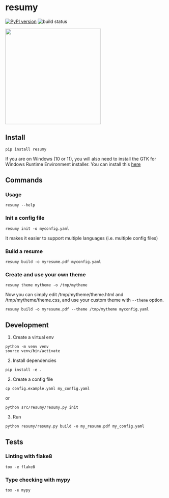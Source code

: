 # resumy

[![PyPI version](https://badge.fury.io/py/resumy.svg)](https://badge.fury.io/py/resumy)
![build status](https://github.com/alexlren/estel_secp256k1/actions/workflows/ci.yaml/badge.svg)

<img src="/docs/demo.png" width="300"/>

## Install

```
pip install resumy
```

If you are on Windows (10 or 11), you will also need to install the GTK for Windows Runtime Environment installer. You can install this [here](https://github.com/tschoonj/GTK-for-Windows-Runtime-Environment-Installer/releases)

## Commands

### Usage

```
resumy --help
```

### Init a config file

```
resumy init -o myconfig.yaml
```

It makes it easier to support multiple languages (i.e. multiple config files)

### Build a resume

```
resumy build -o myresume.pdf myconfig.yaml
```

### Create and use your own theme

```
resumy theme mytheme -o /tmp/mytheme
```

Now you can simply edit /tmp/mytheme/theme.html and /tmp/mytheme/theme.css, and use your custom theme with `--theme` option.

```
resumy build -o myresume.pdf --theme /tmp/mytheme myconfig.yaml
```

## Development

1. Create a virtual env

```
python -m venv venv
source venv/bin/activate
```

2. Install dependencies

```
pip install -e .
```

2. Create a config file

```
cp config.example.yaml my_config.yaml
```

or

```
python src/resumy/resumy.py init
```

3. Run

```
python resumy/resumy.py build -o my_resume.pdf my_config.yaml
```

## Tests

### Linting with flake8

```
tox -e flake8
```

### Type checking with mypy

```
tox -e mypy
```
